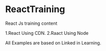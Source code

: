 # ReactTraining
React Js training content

1.React Using CDN.
2.Raact Using Node

All Examples are based on Linked in Learning.